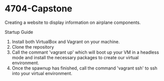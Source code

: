 # 4704-Capstone
Creating a website to display information on airplane components.

Startup Guide
  1. Install both VirtualBox and Vagrant on your machine.
  2. Clone the repository
  3. Call the commant 'vagrant up' which will boot up your VM in a headless mode and install the necessary packages to create our virtual environment.
  4. Once the spawnup has finished, call the command 'vagrant ssh' to ssh into your virtual environment.
